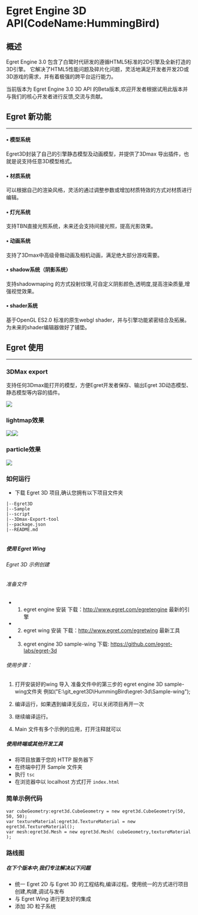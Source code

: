 # Egret Engine 3D API(CodeName:HummingBird)

## 概述

Egret Engine 3.0 包含了白鹭时代研发的遵循HTML5标准的2D引擎及全新打造的3D引擎。
它解决了HTML5性能问题及碎片化问题，灵活地满足开发者开发2D或3D游戏的需求，并有着极强的跨平台运行能力。

当前版本为 Egret Engine 3.0 3D API 的Beta版本,欢迎开发者根据试用此版本并与我们的核心开发者进行反馈,交流与贡献。

## Egret  新功能
----
#### •    模型系统
Egret3D封装了自己的引擎静态模型及动画模型，并提供了3Dmax 导出插件，也就是说支持任意3D模型格式。

#### •    材质系统
可以根据自己的渲染风格，灵活的通过调整参数或增加材质特效的方式对材质进行编辑。

#### •    灯光系统
支持TBN直接光照系统，未来还会支持间接光照，提高光影效果。

#### •    动画系统
支持了3Dmax中高级骨骼动画及相机动画，满足绝大部分游戏需要。

#### •    shadow系统（阴影系统）
支持shadowmaping 的方式投射纹理,可自定义阴影颜色,透明度,提高渲染质量,增强视觉效果。

#### •    shader系统
基于OpenGL ES2.0 标准的原生webgl shader，并与引擎功能紧密结合及拓展。为未来的shader编辑器做好了铺垫。

## Egret  使用
----

### 3DMax export
支持任何3Dmax能打开的模型，方便Egret开发者保存、输出Egret 3D动态模型、静态模型等内容的插件。

![](http://sedn.egret.com/asset/20151224/567b9e15dffc1.png)
### lightmap效果
![](http://sedn.egret.com/asset/20151224/567b9a64e27b5.png)![](http://sedn.egret.com/asset/20151224/567b9a65123e0.png)
### particle效果
![](http://sedn.egret.com/asset/20151224/567b9a65439fa.png)


### 如何运行

* 下载 Egret 3D 项目,确认您拥有以下项目文件夹

```
|--Egret3D
|--Sample
|--script
|--3Dmax-Export-tool
|--package.json
|--README.md


```

##### 使用 Egret Wing
###### Egret 3D 示例创建

###### 准备文件
* 1.	egret engine 安装 下载：http://www.egret.com/egretengine 最新的引擎
* 2.	egret wing 安装 下载：http://www.egret.com/egretwing 最新工具
* 3.	egret engine 3D sample-wing 下载: https://github.com/egret-labs/egret-3d

###### 使用步骤：
1.	打开安装好的wing 导入 准备文件中的第三步的 egret engine 3D  sample-wing文件夹 例如("E:\git_egret3D\HummingBird\egret-3d\Sample-wing");
 
2.	编译运行，如果遇到编译无反应，可以关闭项目再开一次
3.	继续编译运行。
4.	Main 文件有多个示例的应用，打开注释就可以


##### 使用终端或其他开发工具


* 将项目放置于您的 HTTP 服务器下
* 在终端中打开 Sample 文件夹
* 执行 ``` tsc ```
* 在浏览器中以 localhost 方式打开 ``` index.html ```



### 简单示例代码

```
var cubeGeometry:egret3d.CubeGeometry = new egret3d.CubeGeometry(50, 50, 50);
var textureMaterial:egret3d.TextureMaterial = new egret3d.TextureMaterial();
var mesh:egret3d.Mesh = new egret3d.Mesh( cubeGeometry,textureMaterial );

```


### 路线图

##### 在下个版本中,我们专注解决以下问题

* 统一 Egret 2D 与 Egret 3D 的工程结构,编译过程。使用统一的方式进行项目创建,构建,调试与发布
* 与 Egret Wing 进行更友好的集成
* 添加 3D 粒子系统
